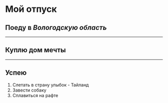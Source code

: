 # Мой отпуск

## Поеду в *Вологодскую область*

---
## Куплю **дом мечты**

---
## Успею
1. Слетать в страну улыбок - Тайланд
2. Завести собаку
3. Сплавиться на рафте
